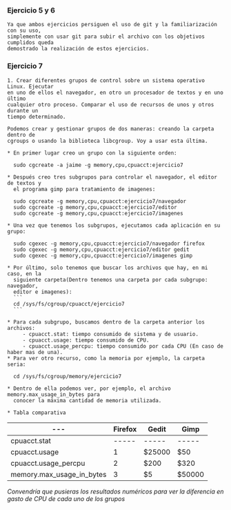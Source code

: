 ### Ejercicio 5 y 6

    Ya que ambos ejercicios persiguen el uso de git y la familiarización con su uso,
    simplemente con usar git para subir el archivo con los objetivos cumplidos queda
    demostrado la realización de estos ejercicios.

### Ejercicio 7

    1. Crear diferentes grupos de control sobre un sistema operativo Linux. Ejecutar 
    en uno de ellos el navegador, en otro un procesador de textos y en uno último 
    cualquier otro proceso. Comparar el uso de recursos de unos y otros durante un 
    tiempo determinado.

    Podemos crear y gestionar grupos de dos maneras: creando la carpeta dentro de
    cgroups o usando la biblioteca libcgroup. Voy a usar esta última.

    * En primer lugar creo un grupo con la siguiente orden:

      sudo cgcreate -a jaime -g memory,cpu,cpuacct:ejercicio7

    * Después creo tres subgrupos para controlar el navegador, el editor de textos y
      el programa gimp para tratamiento de imagenes:
      
      sudo cgcreate -g memory,cpu,cpuacct:ejercicio7/navegador
      sudo cgcreate -g memory,cpu,cpuacct:ejercicio7/editor
      sudo cgcreate -g memory,cpu,cpuacct:ejercicio7/imagenes
      
    * Una vez que tenemos los subgrupos, ejecutamos cada aplicación en su grupo:
      
      sudo cgexec -g memory,cpu,cpuacct:ejercicio7/navegador firefox
      sudo cgexec -g memory,cpu,cpuacct:ejercicio7/editor gedit
      sudo cgexec -g memory,cpu,cpuacct:ejercicio7/imagenes gimp
     
    * Por último, solo tenemos que buscar los archivos que hay, en mi caso, en la 
      siguiente carpeta(Dentro tenemos una carpeta por cada subgrupo: navegador, 
      editor e imagenes):
      ```
      cd /sys/fs/cgroup/cpuacct/ejercicio7
      ```
      
    * Para cada subgrupo, buscamos dentro de la carpeta anterior los archivos:
         - cpuacct.stat: tiempo consumido de sistema y de usuario.
         - cpuacct.usage: tiempo consumido de CPU.
         - cpuacct.usage_percpu: tiempo consumido por cada CPU (En caso de haber mas de una).
    * Para ver otro recurso, como la memoria por ejemplo, la carpeta seria:
      
      cd /sys/fs/cgroup/memory/ejercicio7
      
    * Dentro de ella podemos ver, por ejemplo, el archivo memory.max_usage_in_bytes para
      conocer la máxima cantidad de memoria utilizada.

    * Tabla comparativa

--- | Firefox | Gedit | Gimp
----- |----- | ----- | -----
cpuacct.stat |----- | ----- | -----
cpuacct.usage |1 | $25000 | $50
cpuacct.usage_percpu |2 | $200 | $320
memory.max_usage_in_bytes |3 | $5 | $50000

*Convendría que pusieras los resultados numéricos para ver la diferencia en gasto de CPU de cada uno de los grupos*
